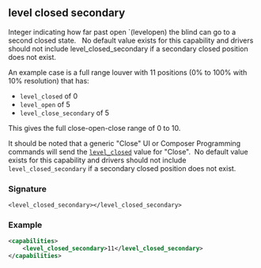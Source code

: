 ## level closed secondary

Integer indicating how far past open \`(levelopen) the blind can go to a second closed state.   No default value exists for this capability and drivers should not include level\_closed\_secondary if a secondary closed position does not exist.


An example case is a full range louver with 11 positions (0% to 100% with 10% resolution) that has:


-  `level_closed` of 0
- `level_open` of 5
-  `level_close_secondary` of 5


This gives the full close-open-close range of 0 to 10.  

It should be noted that a generic "Close" UI or Composer Programming commands will send the [`level_closed`][1] value for "Close".  No default value exists for this capability and drivers should not include `level_closed_secondary` if a secondary closed position does not exist.


### Signature

`<level_closed_secondary></level_closed_secondary>`


### Example

```xml
<capabilities>
    <level_closed_secondary>11</level_closed_secondary>
</capabilities>
```

[1]:	https://snap-one.github.io/docs-driverworks-proxyprotocol/#level-closed